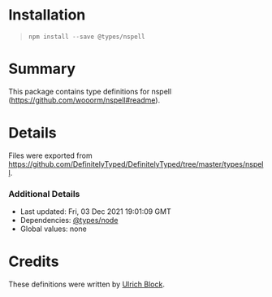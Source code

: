 # Installation
> `npm install --save @types/nspell`

# Summary
This package contains type definitions for nspell (https://github.com/wooorm/nspell#readme).

# Details
Files were exported from https://github.com/DefinitelyTyped/DefinitelyTyped/tree/master/types/nspell.

### Additional Details
 * Last updated: Fri, 03 Dec 2021 19:01:09 GMT
 * Dependencies: [@types/node](https://npmjs.com/package/@types/node)
 * Global values: none

# Credits
These definitions were written by [Ulrich Block](https://github.com/ulrichblock).
